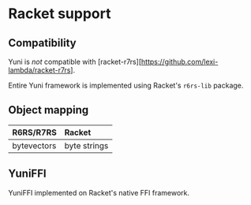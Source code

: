Racket support
==============

Compatibility
-------------

Yuni is *not* compatible with [racket-r7rs][https://github.com/lexi-lambda/racket-r7rs].

Entire Yuni framework is implemented using Racket's `r6rs-lib` package. 

Object mapping
--------------

|R6RS/R7RS  |Racket      |
|:----------|:-----------|
|bytevectors|byte strings|


YuniFFI
-------

YuniFFI implemented on Racket's native FFI framework. 
